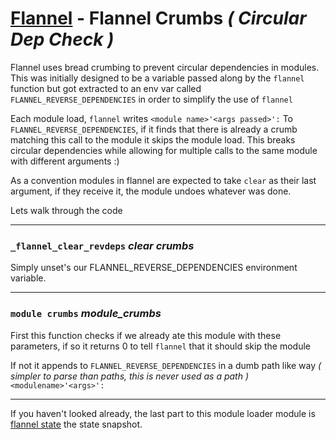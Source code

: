 # [Flannel][readme-md] - Flannel Crumbs *( Circular Dep Check )*

Flannel uses bread crumbing to prevent circular dependencies in modules. This was initially designed to be a variable passed along by the `flannel` function but got extracted to an env var called `FLANNEL_REVERSE_DEPENDENCIES` in order to simplify the use of `flannel`

Each module load, `flannel` writes `<module name>'<args passed>':` To `FLANNEL_REVERSE_DEPENDENCIES`, if it finds that there is already a crumb matching this call to the module it skips the module load. This breaks circular dependencies while allowing for multiple calls to the same module with different arguments :) 


As a convention modules in flannel are expected to take `clear` as their last argument, if they receive it, the module undoes whatever was done.

Lets walk through the code

---

### `_flannel_clear_revdeps` *clear crumbs*
  
Simply unset's our FLANNEL_REVERSE_DEPENDENCIES environment variable.

---

### `module crumbs` *module_crumbs <crumb>*
  
First this function checks if we already ate this module with these parameters, if so it returns 0 to tell `flannel` that it should skip the module

If not it appends to `FLANNEL_REVERSE_DEPENDENCIES` in a dumb path like way *( simpler to parse than paths, this is never used as a path )* `<modulename>'<args>':`

---

If you haven't looked already, the last part to this module loader module is [flannel state][flannel-state-md] the state snapshot.

[flannel-state-md]: FLANNEL_STATE.md "Flannel State Markdown"
[readme-md]: ../README.md "Flannel Readme"